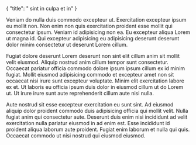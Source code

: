 {
  "title": " sint in culpa et in"
}

Veniam do nulla duis commodo excepteur ut. Exercitation excepteur ipsum eu mollit non. Non enim non quis exercitation proident esse mollit qui consectetur ipsum. Veniam id adipisicing non ea. Eu excepteur aliqua Lorem ut magna id. Qui excepteur adipisicing eu adipisicing deserunt deserunt dolor minim consectetur ut deserunt Lorem cillum.

Fugiat dolore deserunt Lorem deserunt non sint elit cillum anim sit mollit velit eiusmod. Aliquip nostrud anim cillum tempor sunt consectetur. Occaecat pariatur officia commodo dolore ipsum ipsum cillum ex id minim fugiat. Mollit eiusmod adipisicing commodo et excepteur amet non sit occaecat nisi irure sunt excepteur voluptate. Minim elit exercitation labore ex et. Ut laboris eu officia ipsum duis dolor in eiusmod cillum ut do Lorem ut. Ut irure irure sunt aute reprehenderit cillum aute nisi nulla.

Aute nostrud sit esse excepteur exercitation eu sunt sint. Ad eiusmod aliquip dolor proident commodo duis adipisicing officia qui mollit velit. Nulla fugiat anim qui consectetur aute. Deserunt duis enim nisi incididunt ad velit exercitation nulla pariatur eiusmod in ad enim est. Esse incididunt id proident aliqua laborum aute proident. Fugiat enim laborum et nulla qui quis. Occaecat commodo ut nisi nostrud qui eiusmod eiusmod.